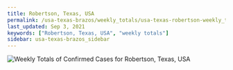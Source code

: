 ```yaml
---
title: Robertson, Texas, USA
permalink: /usa-texas-brazos/weekly_totals/usa-texas-robertson-weekly_totals.html
last_updated: Sep 3, 2021
keywords: ["Robertson, Texas, USA", "weekly totals"]
sidebar: usa-texas-brazos_sidebar
---
```


![Weekly Totals of Confirmed Cases for Robertson, Texas, USA](/covid_tracker/images/graphs/usa-texas-robertson-weekly_totals_graph.png)
